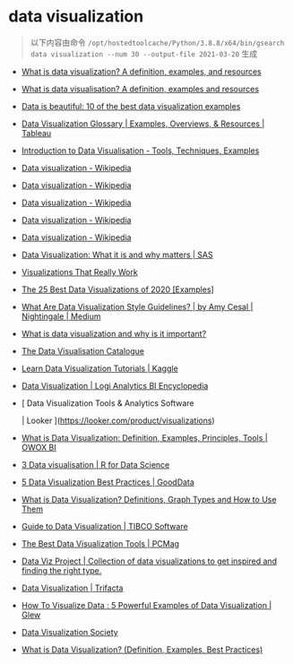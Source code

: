 
data visualization
==================


> 以下内容由命令 `/opt/hostedtoolcache/Python/3.8.8/x64/bin/gsearch data visualization --num 30 --output-file 2021-03-20` 生成

- [What is data visualization? A definition, examples, and resources](https://www.tableau.com/learn/articles/data-visualization)
- [What is data visualisation? A definition, examples and resources](https://www.tableau.com/en-gb/learn/articles/data-visualization)
- [Data is beautiful: 10 of the best data visualization examples](https://www.tableau.com/learn/articles/best-beautiful-data-visualization-examples)
- [Data Visualization Glossary | Examples, Overviews, & Resources | Tableau](https://www.tableau.com/learn/articles/data-visualization/glossary)
- [Introduction to Data Visualisation - Tools, Techniques, Examples](https://www.mygreatlearning.com/blog/introduction-to-data-visualisation-why-is-it-important/)
- [Data visualization - Wikipedia](https://en.wikipedia.org/wiki/Data_visualization)
- [Data visualization - Wikipedia](https://en.wikipedia.org/wiki/Data_visualization#Underpinnings)
- [Data visualization - Wikipedia](https://en.wikipedia.org/wiki/Data_visualization#History)
- [Data visualization - Wikipedia](https://en.wikipedia.org/wiki/Data_visualization#Techniques)
- [Data visualization - Wikipedia](https://en.wikipedia.org/wiki/Data_visualization#Data_presentation_architecture)
- [Data Visualization: What it is and why matters | SAS](https://www.sas.com/en_us/insights/big-data/data-visualization.html)
- [Visualizations That Really Work](https://hbr.org/2016/06/visualizations-that-really-work)
- [The 25 Best Data Visualizations of 2020 [Examples]](https://visme.co/blog/best-data-visualizations/)
- [What Are Data Visualization Style Guidelines? | by Amy Cesal | Nightingale | Medium](https://medium.com/nightingale/style-guidelines-92ebe166addc)
- [What is data visualization and why is it important?](https://searchbusinessanalytics.techtarget.com/definition/data-visualization)
- [The Data Visualisation Catalogue](https://datavizcatalogue.com/)
- [Learn Data Visualization Tutorials | Kaggle](https://www.kaggle.com/learn/data-visualization)
- [Data Visualization | Logi Analytics BI Encyclopedia](https://www.logianalytics.com/resources/bi-encyclopedia/data-visualization/)
- [
        Data Visualization Tools & Analytics Software
        
        
     | Looker
    ](https://looker.com/product/visualizations)
- [What is Data Visualization: Definition, Examples, Principles, Tools | OWOX BI](https://www.owox.com/blog/articles/data-visualization/)
- [3 Data visualisation | R for Data Science](https://r4ds.had.co.nz/data-visualisation.html)
- [5 Data Visualization Best Practices | GoodData](https://www.gooddata.com/blog/5-data-visualization-best-practices-0)
- [What is Data Visualization? Definitions, Graph Types and How to Use Them](https://www.klipfolio.com/resources/articles/what-is-data-visualization)
- [Guide to Data Visualization | TIBCO Software](https://www.tibco.com/reference-center/guide-to-data-visualization)
- [The Best Data Visualization Tools | PCMag](https://www.pcmag.com/picks/the-best-data-visualization-tools)
- [Data Viz Project | Collection of data visualizations to get inspired and finding the right type.](https://datavizproject.com/)
- [Data Visualization | Trifacta](https://www.trifacta.com/data-visualization/)
- [How To Visualize Data : 5 Powerful Examples of Data Visualization | Glew](https://www.glew.io/articles/5-powerful-examples-of-data-visualization)
- [Data Visualization Society](https://www.datavisualizationsociety.com/)
- [What is Data Visualization? (Definition, Examples, Best Practices)](https://venngage.com/blog/data-visualization/)
